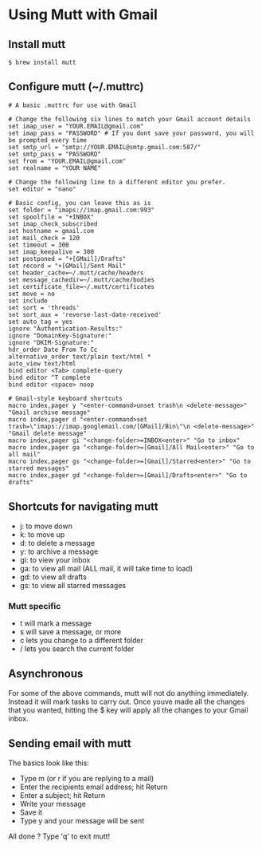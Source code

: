 # Using Mutt with Gmail

## Install mutt  
```text
$ brew install mutt
```  

## Configure mutt (~/.muttrc)  
```text
# A basic .muttrc for use with Gmail

# Change the following six lines to match your Gmail account details
set imap_user = "YOUR.EMAIL@gmail.com"
set imap_pass = "PASSWORD" # If you dont save your password, you will be prompted every time
set smtp_url = "smtp://YOUR.EMAIL@smtp.gmail.com:587/"
set smtp_pass = "PASSWORD"
set from = "YOUR.EMAIL@gmail.com"
set realname = "YOUR NAME"

# Change the following line to a different editor you prefer.
set editor = "nano"

# Basic config, you can leave this as is
set folder = "imaps://imap.gmail.com:993"
set spoolfile = "+INBOX"
set imap_check_subscribed
set hostname = gmail.com
set mail_check = 120
set timeout = 300
set imap_keepalive = 300
set postponed = "+[GMail]/Drafts"
set record = "+[GMail]/Sent Mail"
set header_cache=~/.mutt/cache/headers
set message_cachedir=~/.mutt/cache/bodies
set certificate_file=~/.mutt/certificates
set move = no
set include
set sort = 'threads'
set sort_aux = 'reverse-last-date-received'
set auto_tag = yes
ignore "Authentication-Results:"
ignore "DomainKey-Signature:"
ignore "DKIM-Signature:"
hdr_order Date From To Cc
alternative_order text/plain text/html *
auto_view text/html
bind editor <Tab> complete-query
bind editor ^T complete
bind editor <space> noop 

# Gmail-style keyboard shortcuts
macro index,pager y "<enter-command>unset trash\n <delete-message>" "Gmail archive message"
macro index,pager d "<enter-command>set trash=\"imaps://imap.googlemail.com/[GMail]/Bin\"\n <delete-message>" "Gmail delete message"
macro index,pager gi "<change-folder>=INBOX<enter>" "Go to inbox"
macro index,pager ga "<change-folder>=[Gmail]/All Mail<enter>" "Go to all mail"
macro index,pager gs "<change-folder>=[Gmail]/Starred<enter>" "Go to starred messages"
macro index,pager gd "<change-folder>=[Gmail]/Drafts<enter>" "Go to drafts"
```  

## Shortcuts for navigating mutt  
- j: to move down  
- k: to move up  
- d: to delete a message  
- y: to archive a message  
- gi: to view your inbox  
- ga: to view all mail (ALL mail, it will take time to load)  
- gd: to view all drafts  
- gs: to view all starred messages  

### Mutt specific  
- t will mark a message  
- s will save a message, or more  
- c lets you change to a different folder  
- / lets you search the current folder  

## Asynchronous  
For some of the above commands, mutt will not do anything immediately. Instead it will mark tasks to carry out. Once youve made all the changes that you wanted, hitting the $ key will apply all the changes to your Gmail inbox.  

## Sending email with mutt  
The basics look like this:  
- Type m (or r if you are replying to a mail)  
- Enter the recipients email address; hit Return  
- Enter a subject; hit Return  
- Write your message  
- Save it  
- Type y and your message will be sent  

All done ? Type 'q' to exit mutt!  

